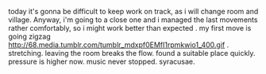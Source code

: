 today it's gonna be difficult to keep work on track, as i will change
room and village. Anyway, i'm going to a close one and i managed the
last movements rather comfortably, so i might work better than
expected
.
my first move is going zigzag
http://68.media.tumblr.com/tumblr_mdxpf0EMfI1rpmkwio1_400.gif
.
stretching.
leaving the room breaks the flow.
found a suitable place quickly.
pressure is higher now.
music never stopped.
syracusae.
